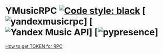 # YMusicRPC [![Code style: black](https://img.shields.io/badge/code%20style-black-000000.svg)](https://github.com/psf/black) [![yandexmusicrpc](https://github.com/schwarzalexey/yandexmusicrpc)] [![Yandex Music API](https://github.com/MarshalX/yandex-music-api)] [![pypresence](https://github.com/qwertyquerty/pypresence)]
[How to get TOKEN for RPC](https://github.com/MarshalX/yandex-music-api/discussions/categories/%D0%BF%D0%BE%D0%BA%D0%B0%D0%B6%D0%B8%D1%82%D0%B5-%D0%B8-%D1%80%D0%B0%D1%81%D1%81%D0%BA%D0%B0%D0%B6%D0%B8%D1%82%D0%B5)